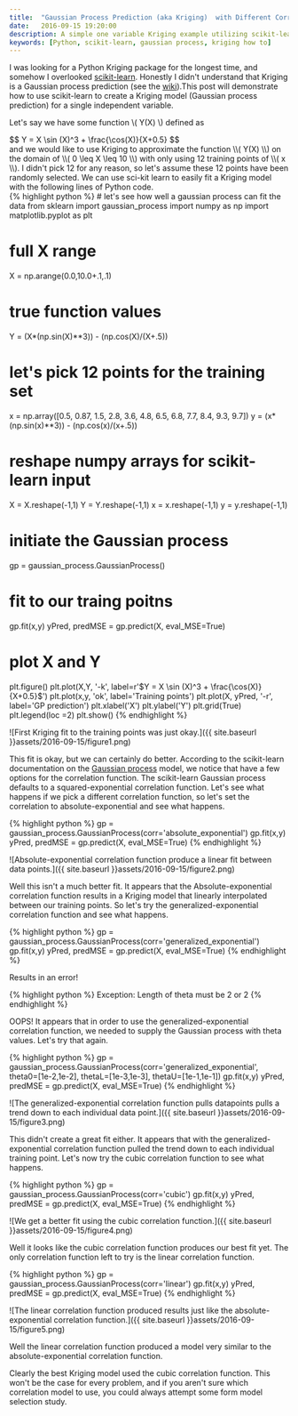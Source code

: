 ```yaml
---
title:  "Gaussian Process Prediction (aka Kriging)  with Different Correlation Functions"
date:   2016-09-15 19:20:00
description: A simple one variable Kriging example utilizing scikit-learn to model a known function
keywords: [Python, scikit-learn, gaussian process, kriging how to]
---
```

I was looking for a Python Kriging package for the longest time, and somehow I overlooked [scikit-learn](http://scikit-learn.org/). Honestly I didn't understand that Kriging is a Gaussian process prediction (see the [wiki](https://en.wikipedia.org/wiki/Gaussian_process#Gaussian_process_prediction.2C_or_kriging)).This post will demonstrate how to use scikit-learn to create a Kriging model (Gaussian process prediction) for a single independent variable.

Let's say we have some function <span>\\( Y(X) \\)</span> defined as 
<div>
$$
Y = X \sin (X)^3 + \frac{\cos(X)}{X+0.5}
$$
</div>
and we would like to use Kriging to approximate the function <span>\\( Y(X) \\)</span> on the domain of <span>\\( 0 \leq X \leq 10 \\)</span> with only using 12 training points of <span>\\( x \\)</span>. I didn't pick 12 for any reason, so let's assume these 12 points have been randomly selected. We can use sci-kit learn to easily fit a Kriging model with the following lines of Python code.

<div>
{% highlight python %}
#   let's see how well a gaussian process can fit the data
from sklearn import gaussian_process
import numpy as np
import matplotlib.pyplot as plt

#   full X range
X = np.arange(0.0,10.0+.1,.1)
#   true function values
Y = (X*(np.sin(X)**3)) - (np.cos(X)/(X+.5))

#   let's pick 12 points for the training set
x = np.array([0.5, 0.87, 1.5, 2.8, 3.6, 4.8, 6.5, 6.8, 7.7, 8.4, 9.3, 9.7])
y = (x*(np.sin(x)**3)) - (np.cos(x)/(x+.5))

#   reshape numpy arrays for scikit-learn input 
X = X.reshape(-1,1)
Y = Y.reshape(-1,1)
x = x.reshape(-1,1)
y = y.reshape(-1,1)

#   initiate the Gaussian process
gp = gaussian_process.GaussianProcess()
#   fit to our traing poitns
gp.fit(x,y)
yPred, predMSE = gp.predict(X, eval_MSE=True)

#   plot X and Y
plt.figure()
plt.plot(X,Y, '-k', label=r'$Y = X \sin (X)^3 + \frac{\cos(X)}{X+0.5}$')
plt.plot(x,y, 'ok', label='Training points')
plt.plot(X, yPred, '-r', label='GP prediction')
plt.xlabel('X')
plt.ylabel('Y')
plt.grid(True)
plt.legend(loc =2)
plt.show()
{% endhighlight %}
</div>

![First Kriging fit to the training points was just okay.]({{ site.baseurl }}assets/2016-09-15/figure1.png)

This fit is okay, but we can certainly do better. According to the scikit-learn documentation on the [Gaussian process](http://scikit-learn.org/stable/modules/generated/sklearn.gaussian_process.GaussianProcess.html#sklearn.gaussian_process.GaussianProcess) model, we notice that have a few options for the correlation function. The scikit-learn Gaussian process defaults to a squared-exponential correlation function. Let's see what happens if we pick a different correlation function, so let's set the correlation to absolute-exponential and see what happens. 

<div>
{% highlight python %}
gp = gaussian_process.GaussianProcess(corr='absolute_exponential') gp.fit(x,y)
yPred, predMSE = gp.predict(X, eval_MSE=True)
{% endhighlight %}
</div>

![Absolute-exponential correlation function produce a linear fit between data points.]({{ site.baseurl }}assets/2016-09-15/figure2.png)

Well this isn't a much better fit. It appears that the Absolute-exponential correlation function results in a Kriging model that linearly interpolated between our training points. So let's try the generalized-exponential correlation function and see what happens. 

<div>
{% highlight python %}
gp = gaussian_process.GaussianProcess(corr='generalized_exponential')
gp.fit(x,y)
yPred, predMSE = gp.predict(X, eval_MSE=True)
{% endhighlight %}
</div>

Results in an error!

<div>
{% highlight python %}
Exception: Length of theta must be 2 or 2
{% endhighlight %}
</div>

OOPS! It appears that in order to use the generalized-exponential correlation function, we needed to supply the Gaussian process with theta values. Let's try that again.

<div>
{% highlight python %}
gp = gaussian_process.GaussianProcess(corr='generalized_exponential', theta0=[1e-2,1e-2],
thetaL=[1e-3,1e-3], 
thetaU=[1e-1,1e-1])
gp.fit(x,y)
yPred, predMSE = gp.predict(X, eval_MSE=True)
{% endhighlight %}
</div>

![The generalized-exponential correlation function pulls datapoints pulls a trend down to each individual data point.]({{ site.baseurl }}assets/2016-09-15/figure3.png)

This didn't create a great fit either. It appears that with the generalized-exponential correlation function pulled the trend down to each individual training point. Let's now try the cubic correlation function to see what happens.

<div>
{% highlight python %}
gp = gaussian_process.GaussianProcess(corr='cubic')
gp.fit(x,y)
yPred, predMSE = gp.predict(X, eval_MSE=True)
{% endhighlight %}
</div>

![We get a better fit using the cubic correlation function.]({{ site.baseurl }}assets/2016-09-15/figure4.png)

Well it looks like the cubic correlation function produces our best fit yet. The only correlation function left to try is the linear correlation function.

<div>
{% highlight python %}
gp = gaussian_process.GaussianProcess(corr='linear')
gp.fit(x,y)
yPred, predMSE = gp.predict(X, eval_MSE=True)
{% endhighlight %}
</div>

![The linear correlation function produced results just like the absolute-exponential correlation function.]({{ site.baseurl }}assets/2016-09-15/figure5.png)

Well the linear correlation function produced a model very similar to the absolute-exponential correlation function. 

Clearly the best Kriging model used the cubic correlation function. This won't be the case for every problem, and if you aren't sure which correlation model to use, you could always attempt some form model selection study.
